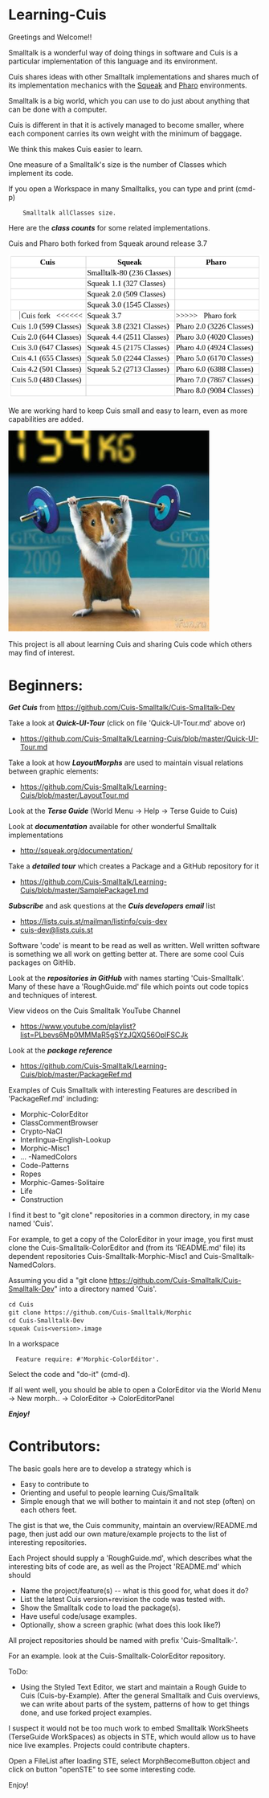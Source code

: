 # Learning-Cuis

Greetings and Welcome!!

Smalltalk is a wonderful way of doing things in software and Cuis is a particular implementation of this language and its environment.

Cuis shares ideas with other Smalltalk implementations and shares much of its implementation mechanics with the [Squeak](http://www.squeak.org) and [Pharo](http://www.pharo.org/) environments.

Smalltalk is a big world, which you can use to do just about anything that can be done with a computer.

Cuis is different in that it is actively managed to become smaller, where each component carries its own weight with the minimum of baggage.

We think this makes Cuis easier to learn.

One measure of a Smalltalk's size is the number of Classes which implement its code.

If you open a Workspace in many Smalltalks, you can type and print (cmd-p)
````Smalltalk
	Smalltalk allClasses size.
````   

Here are the ***class counts*** for some related implementations.

Cuis and Pharo both forked from Squeak around release 3.7

![Class Counts](ClassCounts.png)

We are working hard to keep Cuis small and easy to learn, even as more capabilities are added.

![Cuis Lifts Above its Weight](CuisLiftsAboveItsWeight.png)

This project is all about learning Cuis and sharing Cuis code which others may find of interest.

# Beginners: 

***Get Cuis*** from https://github.com/Cuis-Smalltalk/Cuis-Smalltalk-Dev

Take a look at ***Quick-UI-Tour*** (click on file 'Quick-UI-Tour.md' above or)
- https://github.com/Cuis-Smalltalk/Learning-Cuis/blob/master/Quick-UI-Tour.md

Take a look at how ***LayoutMorphs*** are used to maintain visual relations between graphic elements:
- https://github.com/Cuis-Smalltalk/Learning-Cuis/blob/master/LayoutTour.md

Look at the ***Terse Guide*** (World Menu -> Help -> Terse Guide to Cuis)

Look at ***documentation*** available for other wonderful Smalltalk implementations
- http://squeak.org/documentation/

Take a ***detailed tour*** which creates a Package and a GitHub repository for it
- https://github.com/Cuis-Smalltalk/Learning-Cuis/blob/master/SamplePackage1.md

***Subscribe*** and ask questions at the ***Cuis developers email*** list
- https://lists.cuis.st/mailman/listinfo/cuis-dev
- cuis-dev@lists.cuis.st

Software 'code' is meant to be read as well as written.  Well written software is something we all work on getting better at.  There are some cool Cuis packages on GitHib.

Look at the ***repositories in GitHub*** with names starting 'Cuis-Smalltalk'.  Many of these have a 'RoughGuide.md' file which points out code topics and techniques of interest.

View videos on the Cuis Smalltalk YouTube Channel
- https://www.youtube.com/playlist?list=PLbevs6Mp0MMMaR5gSYzJQXQ56OplFSCJk

Look at the ***package reference***
- https://github.com/Cuis-Smalltalk/Learning-Cuis/blob/master/PackageRef.md

Examples of Cuis Smalltalk with interesting Features are described in 'PackageRef.md' including:

* Morphic-ColorEditor
* ClassCommentBrowser
* Crypto-NaCl
* Interlingua-English-Lookup
* Morphic-Misc1
* ... -NamedColors
* Code-Patterns
* Ropes
* Morphic-Games-Solitaire
* Life
* Construction



I find it best to "git clone" repositories in a common directory, in my case named 'Cuis'.

For example, to get a copy of the ColorEditor in your image, you first must clone the Cuis-Smalltalk-ColorEditor and (from its 'README.md' file) its dependent repositories Cuis-Smalltalk-Morphic-Misc1 and Cuis-Smalltalk-NamedColors.

Assuming you did a "git clone https://github.com/Cuis-Smalltalk/Cuis-Smalltalk-Dev" into a directory named 'Cuis'.

````
cd Cuis
git clone https://github.com/Cuis-Smalltalk/Morphic
cd Cuis-Smalltalk-Dev
squeak Cuis<version>.image
````
In a workspace
````Smalltalk
  Feature require: #'Morphic-ColorEditor'.
````
Select the code and "do-it" (cmd-d).

If all went well, you should be able to open a ColorEditor via the World Menu -> New morph.. -> ColorEditor -> ColorEditorPanel

***Enjoy!***




# Contributors:

The basic goals here are to develop a strategy which is
- Easy to contribute to
- Orienting and useful to people learning Cuis/Smalltalk
- Simple enough that we will bother to maintain it and not step (often) on each others feet.

The gist is that we, the Cuis community, maintain an overview/README.md page, then just add our own mature/example projects to the list of interesting repositories.

Each Project should supply a 'RoughGuide.md', which describes what the interesting bits of code are, as well as the Project 'README.md' which should
- Name the project/feature(s) -- what is this good for, what does it do?
- List the latest Cuis version+revision the code was tested with.
- Show the Smalltalk code to load the package(s).
- Have useful code/usage examples.
- Optionally, show a screen graphic (what does this look like?)

All project repositories should be named with prefix 'Cuis-Smalltalk-'.

For an example. look at the Cuis-Smalltalk-ColorEditor repository.

ToDo:

-  Using the Styled Text Editor, we start and maintain a Rough Guide to Cuis (Cuis-by-Example).  After the general Smalltalk and Cuis overviews, we can write about parts of the system, patterns of how to get things done, and use forked project examples.

I suspect it would not be too much work to embed Smalltalk WorkSheets (TerseGuide WorkSpaces) as objects in STE, which would allow us to have nice live examples.  Projects could contribute chapters.

Open a FileList after loading STE, select MorphBecomeButton.object and click on button "openSTE" to see some interesting code.

Enjoy!
